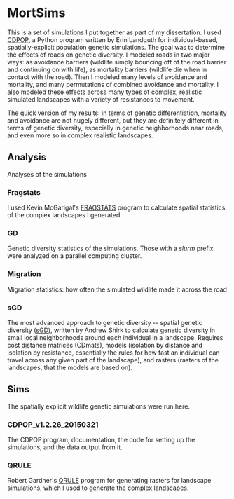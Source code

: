 # MortSims
This is a set of simulations I put together as part of my dissertation. I used [CDPOP](https://github.com/ComputationalEcologyLab), a Python program written by Erin Landguth for individual-based, spatially-explicit population genetic simulations. The goal was to determine the effects of roads on genetic diversity. I modeled roads in two major ways: as avoidance barriers (wildlife simply bouncing off of the road barrier and continuing on with life), as mortality barriers (wildlife die when in contact with the road). Then I modeled many levels of avoidance and mortality, and many permutations of combined avoidance and mortality. I also modeled these effects across many types of complex, realistic simulated landscapes with a variety of resistances to movement.

The quick version of my results: in terms of genetic differentiation, mortality and avoidance are not hugely different, but they are definitely different in terms of genetic diversity, especially in genetic neighborhoods near roads, and even more so in complex realistic landscapes.

## Analysis
Analyses of the simulations

### Fragstats
I used Kevin McGarigal's [FRAGSTATS](https://www.fs.usda.gov/treesearch/pubs/3064) program to calculate spatial statistics of the complex landscapes I generated.

### GD
Genetic diversity statistics of the simulations. Those with a _slurm_ prefix were analyzed on a parallel computing cluster.

### Migration
Migration statistics: how often the simulated wildlife made it across the road

### sGD
The most advanced approach to genetic diversity -- spatial genetic diversity ([sGD](https://github.com/Andrew-Shirk/sGD)), written by Andrew Shirk to calculate genetic diversity in small local neighborhoods around each individual in a landscape. Requires cost distance matrices (CDmats), models (isolation by distance and isolation by resistance, essentially the rules for how fast an individual can travel across any given part of the landscape), and rasters (rasters of the landscapes, that the models are based on).

## Sims
The spatially explicit wildlife genetic simulations were run here.

### CDPOP_v1.2.26_20150321
The CDPOP program, documentation, the code for setting up the simulations, and the data output from it.

### QRULE
Robert Gardner's [QRULE](https://www.umces.edu/qrule) program for generating rasters for landscape simulations, which I used to generate the complex landscapes.

